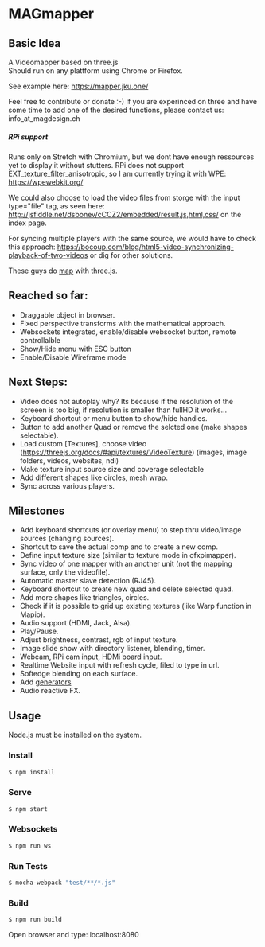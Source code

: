 # MAGmapper
## Basic Idea
A Videomapper based on three.js</br>
Should run on any plattform using Chrome or Firefox.

See example here: https://mapper.jku.one/

Feel free to contribute or donate :-)
If you are experinced on three and have some time to add one of the desired functions, please contact us: info_at_magdesign.ch


##### RPi support
Runs only on Stretch with Chromium, but we dont have enough ressources yet to display it without stutters. 
RPi does not support EXT_texture_filter_anisotropic, so I am currently trying it with WPE: https://wpewebkit.org/


We could also choose to load the video files from storge with the input type="file" tag, as seen here: http://jsfiddle.net/dsbonev/cCCZ2/embedded/result,js,html,css/  on the index page.</br>

For syncing multiple players with the same source, we would have to check this approach: https://bocoup.com/blog/html5-video-synchronizing-playback-of-two-videos or dig for other solutions.

These guys do [map](http://www.floz.fr/Tsuki8Projection-mapping-in-Japan) with three.js. 


## Reached so far:

- Draggable object in browser.
- Fixed perspective transforms with the mathematical approach.
- Websockets integrated, enable/disable websocket button, remote controllalble
- Show/Hide menu with ESC button
- Enable/Disable Wireframe mode


## Next Steps:

- Video does not autoplay why? Its because if the resolution of the screeen is too big, if resolution is smaller than fullHD it works...
- Keyboard shortcut or menu button to show/hide handles.
- Button to add another Quad or remove the selcted one (make shapes selectable).
- Load custom [Textures], choose video (https://threejs.org/docs/#api/textures/VideoTexture) (images, image folders, videos, websites, ndi)
- Make texture input source size and coverage selectable
- Add different shapes like circles, mesh wrap.
- Sync across various players.

## Milestones

- Add keyboard shortcuts (or overlay menu) to step thru video/image sources (changing sources).
- Shortcut to save the actual comp and to create a new comp.
- Define input texture size (similar to texture mode in ofxpimapper).
- Sync video of one mapper with an another unit (not the mapping surface, only the videofile).
- Automatic master slave detection (RJ45).
- Keyboard shortcut to create new quad and delete selected quad.
- Add more shapes like triangles, circles.
- Check if it is possible to grid up existing textures (like Warp function in Mapio).
- Audio support (HDMI, Jack, Alsa).
- Play/Pause.
- Adjust brightness, contrast, rgb of input texture.
- Image slide show with directory listener, blending, timer.
- Webcam, RPi cam input, HDMi board input.
- Realtime Website input with refresh cycle, filed to type in url.
- Softedge blending on each surface.
- Add [generators](https://threejs.org/examples/?q=partic#canvas_particles_sprites)
- Audio reactive FX.


## Usage

Node.js must be installed on the system.

### Install
```sh
$ npm install
```

### Serve
```sh
$ npm start
```

### Websockets
```sh
$ npm run ws
```


### Run Tests
```sh
$ mocha-webpack "test/**/*.js"
```


### Build
```sh
$ npm run build
```

Open browser and type: localhost:8080
